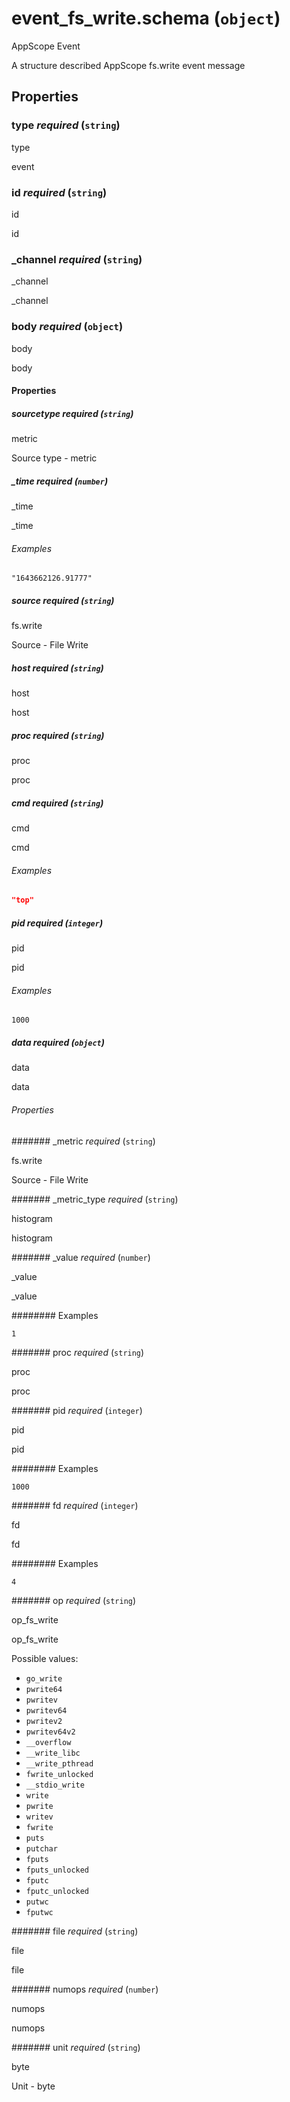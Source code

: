 # event_fs_write.schema (`object`)

AppScope Event

A structure described AppScope fs.write event message

## Properties

### type _required_ (`string`)

type

event

### id _required_ (`string`)

id

id

### _channel _required_ (`string`)

_channel

_channel

### body _required_ (`object`)

body

body

#### Properties

##### sourcetype _required_ (`string`)

metric

Source type - metric

##### _time _required_ (`number`)

_time

_time

###### Examples

`"1643662126.91777"`

##### source _required_ (`string`)

fs.write

Source - File Write

##### host _required_ (`string`)

host

host

##### proc _required_ (`string`)

proc

proc

##### cmd _required_ (`string`)

cmd

cmd

###### Examples

```json
"top"
```

##### pid _required_ (`integer`)

pid

pid

###### Examples

`1000`

##### data _required_ (`object`)

data

data

###### Properties

####### _metric _required_ (`string`)

fs.write

Source - File Write

####### _metric_type _required_ (`string`)

histogram

histogram

####### _value _required_ (`number`)

_value

_value

######## Examples

`1`

####### proc _required_ (`string`)

proc

proc

####### pid _required_ (`integer`)

pid

pid

######## Examples

`1000`

####### fd _required_ (`integer`)

fd

fd

######## Examples

`4`

####### op _required_ (`string`)

op_fs_write

op_fs_write

Possible values:

- `go_write`
- `pwrite64`
- `pwritev`
- `pwritev64`
- `pwritev2`
- `pwritev64v2`
- `__overflow`
- `__write_libc`
- `__write_pthread`
- `fwrite_unlocked`
- `__stdio_write`
- `write`
- `pwrite`
- `writev`
- `fwrite`
- `puts`
- `putchar`
- `fputs`
- `fputs_unlocked`
- `fputc`
- `fputc_unlocked`
- `putwc`
- `fputwc`

####### file _required_ (`string`)

file

file

####### numops _required_ (`number`)

numops

numops

####### unit _required_ (`string`)

byte

Unit - byte

